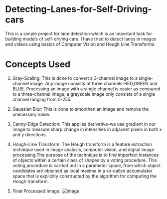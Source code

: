 # Detecting-Lanes-for-Self-Driving-cars
This is a simple project for lane detection which is an important task for building models of self-driving cars. I have tried to detect lanes in images and videos using basics of Computer Vision and Hough Line Transforms.

# Concepts Used
1. Gray-Scaling: 
This is done to convert a 3-channel image to a single-channel image. Any image consists of three channels-RED,GREEN and BLUE. Processing an image with a single channel is easier as compared to a three-channel image; a grayscale image only consists of a single channel ranging from 0-255.

2. Gaussian Blur:
This is done to smoothen an image and remove the unecessary noise. 

3. Canny-Edge Detection:
This applies derivative-we use gradient in our image to measure sharp change in intensities in adjacent pixels in both x and y directions.

4. Hough-Line Transform:
The Hough transform is a feature extraction technique used in image analysis, computer vision, and digital image processing.The purpose of the technique is to find imperfect instances of objects within a certain class of shapes by a voting procedure. This voting procedure is carried out in a parameter space, from which object candidates are obtained as local maxima in a so-called accumulator space that is explicitly constructed by the algorithm for computing the Hough transform.

5. Final Processed Image:
![image](https://user-images.githubusercontent.com/67157901/114866761-98caeb00-9e11-11eb-9036-f5f934624e02.png)

